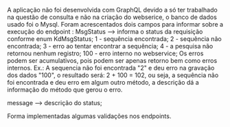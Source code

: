 A aplicação não foi desenvolvida com GraphQL devido a só ter trabalhado na questão de consulta e não na criação do webserice, o banco de dados usado foi o Mysql.
Foram acrescentados dois campos para informar sobre a execução do endpoint :
MsgStatus --> informa o status da requisição conforme enum KdMsgStatus;
         1 - sequência encontrada;
			   2 - sequência não encontrada;
			   3 - erro ao tentar encontrar a sequência;
			   4 - a pesquisa não retornou nenhum registro;
			 100 - erro interno no webservice;
Os erros podem ser acumulativos, pois podem ser apenas retorno bem como erros internos.
Ex.: A sequencia não foi encontrada "2" e deu erro na gravação dos dados "100", o resultado será: 2 + 100 = 102, ou seja, a sequência não foi encontrada e deu erro em algum outro método, a descrição dá a informação do método que gerou o erro.
  			 			               
message   --> descrição do status;

Forma implementadas algumas validações nos endpoints.
